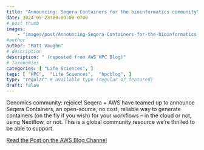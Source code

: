 ```yaml
---
title: "Announcing: Seqera Containers for the bioinformatics community"
date: 2024-05-23T00:00:00-0700
# post thumb
images:
    - "images/post/Announcing-Seqera-Containers-for-the-bioinformatics-community-1120x630.png"
#author
author: "Matt Vaughn"
# description
description: " (reposted from AWS HPC Blog)"
# Taxonomies
categories: [ "Life Sciences", ]
tags: [ "HPC",  "Life Sciences",  "hpcblog", ]
type: "regular" # available type (regular or featured)
draft: false
---
```


Genomics community: rejoice! Seqera + AWS have teamed up to announce Seqera Containers, an open-source, no cost, reliable way to generate containers (on the fly if you wish) for your workflows – in the cloud or not, using Nextflow, or not. This is a global community resource we’re thrilled to be able to support.

<a href="https://aws.amazon.com/blogs/hpc/announcing-seqera-containers-for-the-bioinformatics-community/" class="btn btn-primary btn-lg active" role="button" aria-pressed="true" style="margin-top: 8px;">Read the Post on the AWS Blog Channel</a>